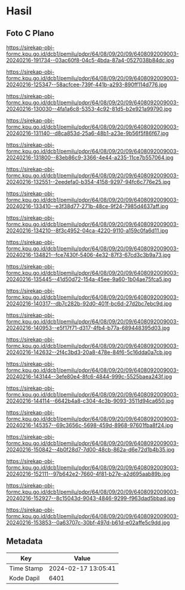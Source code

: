 # Hasil

## Foto C Plano

https://sirekap-obj-formc.kpu.go.id/dcb1/pemilu/pdpr/64/08/09/20/09/6408092009003-20240216-191734--03ac60f8-04c5-4bda-87a4-0527038b84dc.jpg

https://sirekap-obj-formc.kpu.go.id/dcb1/pemilu/pdpr/64/08/09/20/09/6408092009003-20240216-125347--58acfcee-739f-441b-a293-890ff114d776.jpg

https://sirekap-obj-formc.kpu.go.id/dcb1/pemilu/pdpr/64/08/09/20/09/6408092009003-20240216-130030--4fa1a6c8-5353-4c92-81d5-b2e921a99790.jpg

https://sirekap-obj-formc.kpu.go.id/dcb1/pemilu/pdpr/64/08/09/20/09/6408092009003-20240216-131140--d8ca853d-25a6-48b1-a23e-9b56f5f86f67.jpg

https://sirekap-obj-formc.kpu.go.id/dcb1/pemilu/pdpr/64/08/09/20/09/6408092009003-20240216-131800--83eb86c9-3366-4e44-a235-11ce7b557064.jpg

https://sirekap-obj-formc.kpu.go.id/dcb1/pemilu/pdpr/64/08/09/20/09/6408092009003-20240216-132551--2eedefa0-b354-4158-9297-94fc6c776e25.jpg

https://sirekap-obj-formc.kpu.go.id/dcb1/pemilu/pdpr/64/08/09/20/09/6408092009003-20240216-133410--e3f38d77-271b-48ce-9f24-7985d4637aff.jpg

https://sirekap-obj-formc.kpu.go.id/dcb1/pemilu/pdpr/64/08/09/20/09/6408092009003-20240216-134210--8f3c4952-04ca-4220-9110-a159c0fa6d11.jpg

https://sirekap-obj-formc.kpu.go.id/dcb1/pemilu/pdpr/64/08/09/20/09/6408092009003-20240216-134821--fce7430f-5406-4e32-87f3-67cd3c3b9a73.jpg

https://sirekap-obj-formc.kpu.go.id/dcb1/pemilu/pdpr/64/08/09/20/09/6408092009003-20240216-135445--41d50d72-154a-45ee-9a60-1b04ae75fca5.jpg

https://sirekap-obj-formc.kpu.go.id/dcb1/pemilu/pdpr/64/08/09/20/09/6408092009003-20240216-140317--db7c282b-92d0-401f-bc6d-27d2bc7ebc9d.jpg

https://sirekap-obj-formc.kpu.go.id/dcb1/pemilu/pdpr/64/08/09/20/09/6408092009003-20240216-140953--e5f17f71-d317-4fb4-b77a-689448395d03.jpg

https://sirekap-obj-formc.kpu.go.id/dcb1/pemilu/pdpr/64/08/09/20/09/6408092009003-20240216-142632--2f4c3bd3-20a8-478e-84f6-5c16dda0a7cb.jpg

https://sirekap-obj-formc.kpu.go.id/dcb1/pemilu/pdpr/64/08/09/20/09/6408092009003-20240216-143144--3efe80e4-8fc6-4844-999c-5525baea243f.jpg

https://sirekap-obj-formc.kpu.go.id/dcb1/pemilu/pdpr/64/08/09/20/09/6408092009003-20240216-144114--6642b4a8-c304-4c3b-9093-3511d94ca650.jpg

https://sirekap-obj-formc.kpu.go.id/dcb1/pemilu/pdpr/64/08/09/20/09/6408092009003-20240216-145357--69c3656c-5698-459d-8968-97601fba8f24.jpg

https://sirekap-obj-formc.kpu.go.id/dcb1/pemilu/pdpr/64/08/09/20/09/6408092009003-20240216-150842--4b0f28d7-7d00-48cb-862a-d6e72d1b4b35.jpg

https://sirekap-obj-formc.kpu.go.id/dcb1/pemilu/pdpr/64/08/09/20/09/6408092009003-20240216-152111--97b642e2-7660-4f81-b27e-a2d695aab89b.jpg

https://sirekap-obj-formc.kpu.go.id/dcb1/pemilu/pdpr/64/08/09/20/09/6408092009003-20240216-152927--8c15043d-9043-4846-9299-f963dad5bbad.jpg

https://sirekap-obj-formc.kpu.go.id/dcb1/pemilu/pdpr/64/08/09/20/09/6408092009003-20240216-153853--0a63707c-30bf-497d-b61d-e02affe5c9dd.jpg


## Metadata

| Key        | Value               |
| ---------- | ------------------- |
| Time Stamp | 2024-02-17 13:05:41 |
| Kode Dapil | 6401                |



